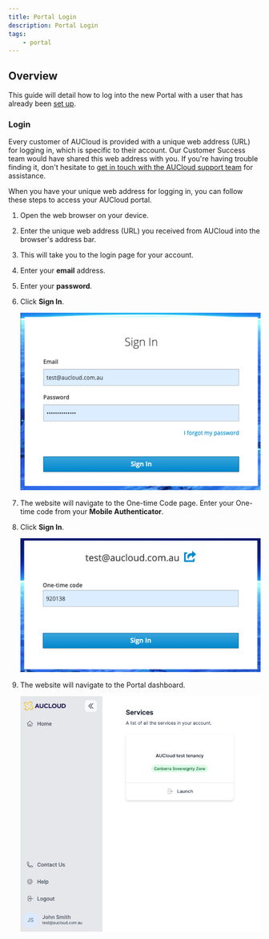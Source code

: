 ```yaml
---
title: Portal Login
description: Portal Login
tags:
    - portal
---
```


## Overview

This guide will detail how to log into the new Portal with a user that has already been [set up](portal-account-setup.md).

### Login

Every customer of AUCloud is provided with a unique web address (URL) for logging in, which is specific to their account. Our Customer Success team would have shared this web address with you. If you're having trouble finding it, don't hesitate to [get in touch with the AUCloud support team](../support/index.md) for assistance.

When you have your unique web address for logging in, you can follow these steps to access your AUCloud portal.

1. Open the web browser on your device.
1. Enter the unique web address (URL) you received from AUCloud into the browser's address bar.
1. This will take you to the login page for your account.
1. Enter your **email** address.
1. Enter your **password**.
1. Click **Sign In**.

    ![Sign in](./assets/login.png)


1. The website will navigate to the One-time Code page. Enter your One-time code from your **Mobile Authenticator**.

1. Click **Sign In**.

    ![One-time code](./assets/enter-mfa.png)


1. The website will navigate to the Portal dashboard.

    ![Logged in](./assets/dashboard.png)
